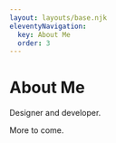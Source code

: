 ```yaml
---
layout: layouts/base.njk
eleventyNavigation:
  key: About Me
  order: 3
---
```

# About Me

Designer and developer. 

More to come.
